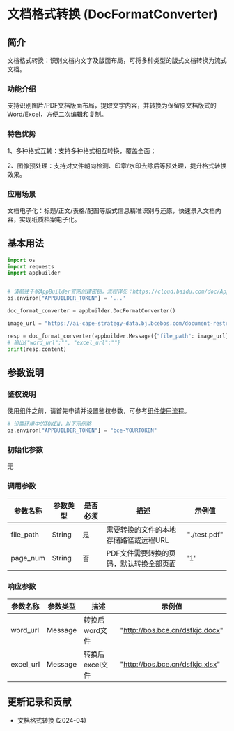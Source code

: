 # 文档格式转换 (DocFormatConverter)

## 简介
文档格式转换：识别文档内文字及版面布局，可将多种类型的版式文档转换为流式文档。

### 功能介绍
支持识别图片/PDF文档版面布局，提取文字内容，并转换为保留原文档版式的Word/Excel，方便二次编辑和复制。

### 特色优势
1、多种格式互转：支持多种格式相互转换，覆盖全面；

2、图像预处理：支持对文件朝向检测、印章/水印去除后等预处理，提升格式转换效果。

### 应用场景
文档电子化：标题/正文/表格/配图等版式信息精准识别与还原，快速录入文档内容，实现纸质档案电子化。

## 基本用法


```python
import os
import requests
import appbuilder


# 请前往千帆AppBuilder官网创建密钥，流程详见：https://cloud.baidu.com/doc/AppBuilder/s/Olq6grrt6#1%E3%80%81%E5%88%9B%E5%BB%BA%E5%AF%86%E9%92%A5
os.environ["APPBUILDER_TOKEN"] = '...'

doc_format_converter = appbuilder.DocFormatConverter()

image_url = "https://ai-cape-strategy-data.bj.bcebos.com/document-restructure/1EF33F9307451C9413D5D1160.jpg"

resp = doc_format_converter(appbuilder.Message({"file_path": image_url}))
# 输出{"word_url":"", "excel_url":""}
print(resp.content)
```

## 参数说明

### 鉴权说明
使用组件之前，请首先申请并设置鉴权参数，可参考[组件使用流程](https://cloud.baidu.com/doc/AppBuilder/s/Olq6grrt6#1%E3%80%81%E5%88%9B%E5%BB%BA%E5%AF%86%E9%92%A5)。

```python
# 设置环境中的TOKEN，以下示例略
os.environ["APPBUILDER_TOKEN"] = "bce-YOURTOKEN"
```


### 初始化参数
无

### 调用参数
| 参数名称       |参数类型 |是否必须 | 描述          | 示例值  |
|------------|--------|--------|-------------|------|
| file_path    |String  |是 | 需要转换的文件的本地存储路径或远程URL | "./test.pdf" |
| page_num |String|否 | PDF文件需要转换的页码，默认转换全部页面 | '1' |


### 响应参数
| 参数名称        |参数类型 | 描述   | 示例值                     |
|-------------|--------|------|-------------------------|
| word_url |Message  | 转换后word文件 | "http://bos.bce.cn/dsfkjc.docx"|
| excel_url |Message  | 转换后excel文件 | "http://bos.bce.cn/dsfkjc.xlsx"|

## 更新记录和贡献
* 文档格式转换 (2024-04)